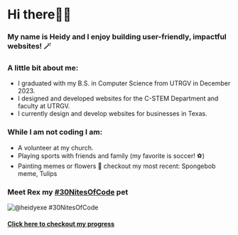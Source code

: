 # Hi there👋💗
### My name is Heidy and I enjoy building user-friendly, impactful websites! 🪄 

### A little bit about me: 
- I graduated with my B.S. in Computer Science from UTRGV in December 2023. 
- I designed and developed websites for the C-STEM Department and faculty at UTRGV.
- I currently design and develop websites for businesses in Texas. 

### While I am not coding I am: 
- A volunteer at my church.
- Playing sports with friends and family (my favorite is soccer! ⚽) 
- Painting memes or flowers 🎨 checkout my most recent: Spongebob meme, Tulips

### Meet Rex my [#30NitesOfCode](https://www.codedex.io/@heidyexe/30-nites-of-code) pet 

![@heidyexe #30NitesOfCode](https://codedex.io/api/petStatus?user=heidyexe)
#### [Click here to checkout my progress ](https://www.codedex.io/@heidyexe/30-nites-of-code)

